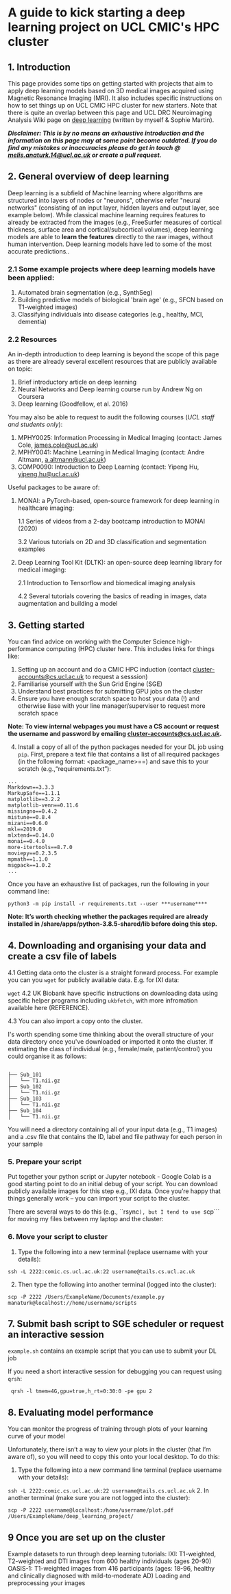 # A guide to kick starting a deep learning project on UCL CMIC's HPC cluster

## 1. Introduction
This page provides some tips on getting started with projects that aim to apply deep learning models based on 3D medical images acquired using Magnetic Resonance Imaging (MRI). It also includes specific instructions on how to set things up on UCL CMIC HPC cluster for new starters. Note that there is quite an overlap between this page and UCL DRC Neuroimaging Analysis Wiki page on [deep learning](https://wiki.ucl.ac.uk/pages/viewpage.action?pageId=181248279) (written by myself & Sophie Martin).

***Disclaimer: This is by no means an exhaustive introduction and the information on this page may at some point become outdated. If you do find any mistakes or inaccuracies please do get in touch @ melis.anaturk.14@ucl.ac.uk or create a pull request.***

## 2. General overview of deep learning
Deep learning is a subfield of Machine learning where algorithms are structured into layers of nodes or "neurons", otherwise refer "neural networks" (consisting of an input layer, hidden layers and output layer, see example below). While classical machine learning requires features to already be extracted from the images (e.g., FreeSurfer measures of cortical thickness, surface area and cortical/subcortical volumes), deep learning models are able to **learn the features** directly to the raw images, without human intervention. Deep learning models have led to some of the most accurate predictions..

### 2.1 Some example projects where deep learning models have been applied:
1. Automated brain segmentation (e.g., SynthSeg)
2. Building predictive models of biological 'brain age' (e.g., SFCN based on T1-weighted images)
3. Classifying individuals into disease categories (e.g., healthy, MCI, dementia)

### 2.2 Resources 
An in-depth introduction to deep learning is beyond the scope of this page as there are already several excellent resources that are publicly available on topic:

1. Brief introductory article on deep learning
2. Neural Networks and Deep learning course run by Andrew Ng on Coursera
3. Deep learning (Goodfellow, et al. 2016)

You may also be able to request to audit the following courses (*UCL staff and students only*):
1. MPHY0025: Information Processing in Medical Imaging (contact: James Cole, james.cole@ucl.ac.uk)
2. MPHY0041: Machine Learning in Medical Imaging (contact: Andre Altmann, a.altmann@ucl.ac.uk)
3. COMP0090: Introduction to Deep Learning (contact: Yipeng Hu, yipeng.hu@ucl.ac.uk)

Useful packages to be aware of:
1. MONAI: a PyTorch-based, open-source framework for deep learning in healthcare imaging: 

    1.1 Series of videos from a 2-day bootcamp introduction to MONAI (2020)
    
    3.2 Various tutorials on 2D and 3D classification and segmentation examples
    
2. Deep Learning Tool Kit (DLTK): an open-source deep learning library for medical imaging:

    2.1 Introduction to Tensorflow and biomedical imaging analysis
    
    4.2 Several tutorials covering the basics of reading in images, data augmentation and building a model

## 3. Getting started
You can find advice on working with the Computer Science high-performance computing (HPC) cluster here. This includes links for things like:

1. Setting up an account and do a CMIC HPC induction (contact cluster-accounts@cs.ucl.ac.uk to request a sesssion)
2. Familiarise yourself with the Sun Grid Engine (SGE)
3. Understand best practices for submitting GPU jobs on the cluster
4. Ensure you have enough scratch space to host your data (!) and otherwise liase with your line manager/superviser to request more scratch space

**Note: To view internal webpages you must have a CS account or request the username and password by emailing cluster-accounts@cs.ucl.ac.uk.**

4. Install a copy of all of the python packages needed for your DL job using ```pip```.  First, prepare a text file that contains a list of all required packages (in the following format: <package_name>==<version>) and save this to your scratch (e.g.,“requirements.txt”):
```
...
Markdown==3.3.3
MarkupSafe==1.1.1
matplotlib==3.2.2
matplotlib-venn==0.11.6
missingno==0.4.2
mistune==0.8.4
mizani==0.6.0
mkl==2019.0
mlxtend==0.14.0
monai==0.4.0
more-itertools==8.7.0
moviepy==0.2.3.5
mpmath==1.1.0
msgpack==1.0.2
...
```

Once you have an exhaustive list of packages, run the following in your command line:

```python3 -m pip install -r requirements.txt --user ***username****```

**Note: It’s worth checking whether the packages required are already installed in /share/apps/python-3.8.5-shared/lib before doing this step.**

## 4. Downloading and organising your data and create a csv file of labels
4.1 Getting data onto the cluster is a straight forward process. For example you can you ```wget``` for publicly available data. E.g. for IXI data:

``` wget ```
4.2 UK Biobank have specific instructions on downloading data using specific helper programs including ```ukbfetch```, with more infromation available here (REFERENCE).

4.3  You can also import a copy onto the cluster. 
    
I's worth spending some time thinking about the overall structure of your data directory once you've downloaded or imported it onto the cluster. 
If estimating the class of individual (e.g., female/male, patient/control) you could organise it as follows:
 
```
```

  
```   
├── Sub_101
│   └── T1.nii.gz
├── Sub_102
│   └── T1.nii.gz
├── Sub_103
│   └── T1.nii.gz
├── Sub_104
│   └── T1.nii.gz
``` 
    
You will need a directory containing all of your input data (e.g., T1 images) and a .csv file that contains the ID, label and file pathway for each person in your sample
    
### 5. Prepare your script
Put together your python script or Jupyter notebook - Google Colab is a good starting point to do an initial debug of your script. You can download publicly available images for this step e.g., IXI data. Once you’re happy that things generally work – you can import your script to the cluster. 

There are several ways to do this (e.g., ``rsync```), but I tend to use ```scp``` for moving my files between my laptop and the cluster:
### 6. Move your script to cluster
1. Type the following into a new terminal (replace username with your details):
  
  ```ssh -L 2222:comic.cs.ucl.ac.uk:22 username@tails.cs.ucl.ac.uk```
  
2. Then type the following into another terminal (logged into the cluster):
  
  ```scp -P 2222 /Users/ExampleName/Documents/example.py   manaturk@localhost://home/username/scripts```

## 7. Submit bash script to SGE scheduler or request an interactive session
```example.sh```  contains an example script that you can use to submit your DL job

 If you need a short interactive session for debugging you can request using ```qrsh```:
  
 ``` qrsh -l tmem=4G,gpu=true,h_rt=0:30:0 -pe gpu 2```
  
## 8. Evaluating model performance
You can monitor the progress of training through plots of your learning curve of your model

Unfortunately, there isn’t a way to view your plots in the cluster (that I’m aware of), so you will need to copy this onto your local desktop. To do this:
1. Type the following into a new command line terminal (replace username with your details):
  
  ```ssh -L 2222:comic.cs.ucl.ac.uk:22 username@tails.cs.ucl.ac.uk```
2. In another terminal (make sure you are not logged into the cluster):
  
```scp -P 2222 username@localhost:/home/username/plot.pdf /Users/ExampleName/deep_learning_project/```

## 9 Once you are set up on the cluster
Example datasets to run through deep learning tutorials:
IXI: T1-weighted, T2-weighted and DTI images from 600 healthy individuals (ages 20-90)
OASIS-1: T1-weighted images from 416 participants (ages: 18-96, healthy and clinically diagnosed with mild-to-moderate AD)
Loading and preprocessing your images


